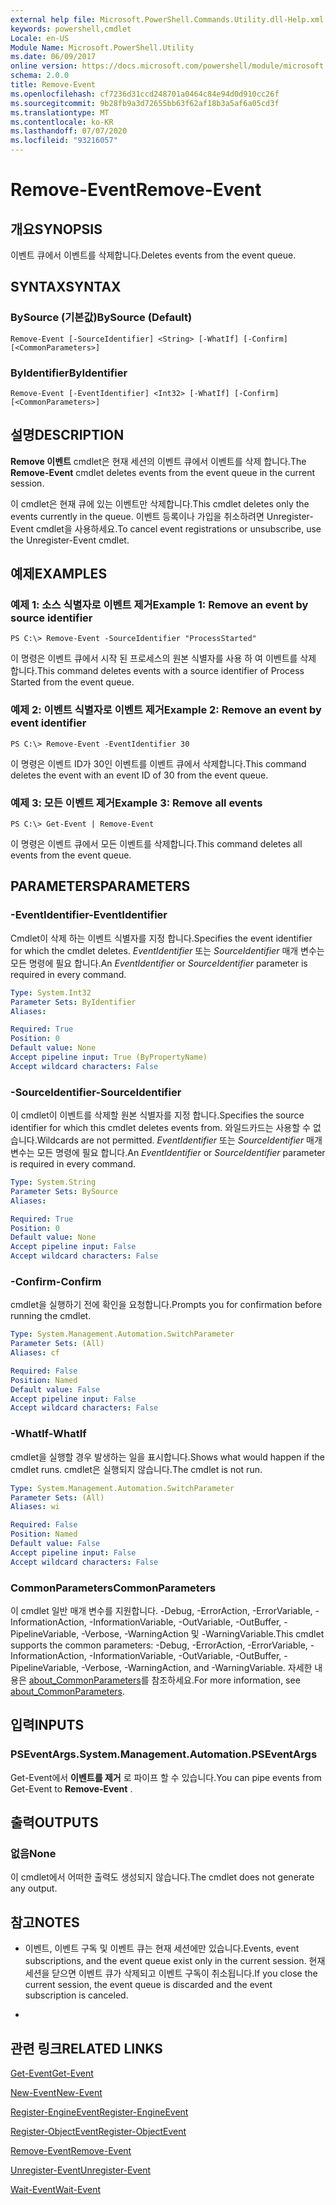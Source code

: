 ```yaml
---
external help file: Microsoft.PowerShell.Commands.Utility.dll-Help.xml
keywords: powershell,cmdlet
Locale: en-US
Module Name: Microsoft.PowerShell.Utility
ms.date: 06/09/2017
online version: https://docs.microsoft.com/powershell/module/microsoft.powershell.utility/remove-event?view=powershell-6&WT.mc_id=ps-gethelp
schema: 2.0.0
title: Remove-Event
ms.openlocfilehash: cf7236d31ccd248701a0464c84e94d0d910cc26f
ms.sourcegitcommit: 9b28fb9a3d72655bb63f62af18b3a5af6a05cd3f
ms.translationtype: MT
ms.contentlocale: ko-KR
ms.lasthandoff: 07/07/2020
ms.locfileid: "93216057"
---
```

# <span data-ttu-id="e8db3-103">Remove-Event</span><span class="sxs-lookup"><span data-stu-id="e8db3-103">Remove-Event</span></span>

## <span data-ttu-id="e8db3-104">개요</span><span class="sxs-lookup"><span data-stu-id="e8db3-104">SYNOPSIS</span></span>
<span data-ttu-id="e8db3-105">이벤트 큐에서 이벤트를 삭제합니다.</span><span class="sxs-lookup"><span data-stu-id="e8db3-105">Deletes events from the event queue.</span></span>

## <span data-ttu-id="e8db3-106">SYNTAX</span><span class="sxs-lookup"><span data-stu-id="e8db3-106">SYNTAX</span></span>

### <span data-ttu-id="e8db3-107">BySource (기본값)</span><span class="sxs-lookup"><span data-stu-id="e8db3-107">BySource (Default)</span></span>

```
Remove-Event [-SourceIdentifier] <String> [-WhatIf] [-Confirm] [<CommonParameters>]
```

### <span data-ttu-id="e8db3-108">ByIdentifier</span><span class="sxs-lookup"><span data-stu-id="e8db3-108">ByIdentifier</span></span>

```
Remove-Event [-EventIdentifier] <Int32> [-WhatIf] [-Confirm] [<CommonParameters>]
```

## <span data-ttu-id="e8db3-109">설명</span><span class="sxs-lookup"><span data-stu-id="e8db3-109">DESCRIPTION</span></span>
<span data-ttu-id="e8db3-110">**Remove 이벤트** cmdlet은 현재 세션의 이벤트 큐에서 이벤트를 삭제 합니다.</span><span class="sxs-lookup"><span data-stu-id="e8db3-110">The **Remove-Event** cmdlet deletes events from the event queue in the current session.</span></span>

<span data-ttu-id="e8db3-111">이 cmdlet은 현재 큐에 있는 이벤트만 삭제합니다.</span><span class="sxs-lookup"><span data-stu-id="e8db3-111">This cmdlet deletes only the events currently in the queue.</span></span>
<span data-ttu-id="e8db3-112">이벤트 등록이나 가입을 취소하려면 Unregister-Event cmdlet을 사용하세요.</span><span class="sxs-lookup"><span data-stu-id="e8db3-112">To cancel event registrations or unsubscribe, use the Unregister-Event cmdlet.</span></span>

## <span data-ttu-id="e8db3-113">예제</span><span class="sxs-lookup"><span data-stu-id="e8db3-113">EXAMPLES</span></span>

### <span data-ttu-id="e8db3-114">예제 1: 소스 식별자로 이벤트 제거</span><span class="sxs-lookup"><span data-stu-id="e8db3-114">Example 1: Remove an event by source identifier</span></span>

```
PS C:\> Remove-Event -SourceIdentifier "ProcessStarted"
```

<span data-ttu-id="e8db3-115">이 명령은 이벤트 큐에서 시작 된 프로세스의 원본 식별자를 사용 하 여 이벤트를 삭제 합니다.</span><span class="sxs-lookup"><span data-stu-id="e8db3-115">This command deletes events with a source identifier of Process Started from the event queue.</span></span>

### <span data-ttu-id="e8db3-116">예제 2: 이벤트 식별자로 이벤트 제거</span><span class="sxs-lookup"><span data-stu-id="e8db3-116">Example 2: Remove an event by event identifier</span></span>

```
PS C:\> Remove-Event -EventIdentifier 30
```

<span data-ttu-id="e8db3-117">이 명령은 이벤트 ID가 30인 이벤트를 이벤트 큐에서 삭제합니다.</span><span class="sxs-lookup"><span data-stu-id="e8db3-117">This command deletes the event with an event ID of 30 from the event queue.</span></span>

### <span data-ttu-id="e8db3-118">예제 3: 모든 이벤트 제거</span><span class="sxs-lookup"><span data-stu-id="e8db3-118">Example 3: Remove all events</span></span>

```
PS C:\> Get-Event | Remove-Event
```

<span data-ttu-id="e8db3-119">이 명령은 이벤트 큐에서 모든 이벤트를 삭제합니다.</span><span class="sxs-lookup"><span data-stu-id="e8db3-119">This command deletes all events from the event queue.</span></span>

## <span data-ttu-id="e8db3-120">PARAMETERS</span><span class="sxs-lookup"><span data-stu-id="e8db3-120">PARAMETERS</span></span>

### <span data-ttu-id="e8db3-121">-EventIdentifier</span><span class="sxs-lookup"><span data-stu-id="e8db3-121">-EventIdentifier</span></span>
<span data-ttu-id="e8db3-122">Cmdlet이 삭제 하는 이벤트 식별자를 지정 합니다.</span><span class="sxs-lookup"><span data-stu-id="e8db3-122">Specifies the event identifier for which the cmdlet deletes.</span></span>
<span data-ttu-id="e8db3-123">*EventIdentifier* 또는 *SourceIdentifier* 매개 변수는 모든 명령에 필요 합니다.</span><span class="sxs-lookup"><span data-stu-id="e8db3-123">An *EventIdentifier* or *SourceIdentifier* parameter is required in every command.</span></span>

```yaml
Type: System.Int32
Parameter Sets: ByIdentifier
Aliases:

Required: True
Position: 0
Default value: None
Accept pipeline input: True (ByPropertyName)
Accept wildcard characters: False
```

### <span data-ttu-id="e8db3-124">-SourceIdentifier</span><span class="sxs-lookup"><span data-stu-id="e8db3-124">-SourceIdentifier</span></span>
<span data-ttu-id="e8db3-125">이 cmdlet이 이벤트를 삭제할 원본 식별자를 지정 합니다.</span><span class="sxs-lookup"><span data-stu-id="e8db3-125">Specifies the source identifier for which this cmdlet deletes events from.</span></span>
<span data-ttu-id="e8db3-126">와일드카드는 사용할 수 없습니다.</span><span class="sxs-lookup"><span data-stu-id="e8db3-126">Wildcards are not permitted.</span></span>
<span data-ttu-id="e8db3-127">*EventIdentifier* 또는 *SourceIdentifier* 매개 변수는 모든 명령에 필요 합니다.</span><span class="sxs-lookup"><span data-stu-id="e8db3-127">An *EventIdentifier* or *SourceIdentifier* parameter is required in every command.</span></span>

```yaml
Type: System.String
Parameter Sets: BySource
Aliases:

Required: True
Position: 0
Default value: None
Accept pipeline input: False
Accept wildcard characters: False
```

### <span data-ttu-id="e8db3-128">-Confirm</span><span class="sxs-lookup"><span data-stu-id="e8db3-128">-Confirm</span></span>
<span data-ttu-id="e8db3-129">cmdlet을 실행하기 전에 확인을 요청합니다.</span><span class="sxs-lookup"><span data-stu-id="e8db3-129">Prompts you for confirmation before running the cmdlet.</span></span>

```yaml
Type: System.Management.Automation.SwitchParameter
Parameter Sets: (All)
Aliases: cf

Required: False
Position: Named
Default value: False
Accept pipeline input: False
Accept wildcard characters: False
```

### <span data-ttu-id="e8db3-130">-WhatIf</span><span class="sxs-lookup"><span data-stu-id="e8db3-130">-WhatIf</span></span>
<span data-ttu-id="e8db3-131">cmdlet을 실행할 경우 발생하는 일을 표시합니다.</span><span class="sxs-lookup"><span data-stu-id="e8db3-131">Shows what would happen if the cmdlet runs.</span></span>
<span data-ttu-id="e8db3-132">cmdlet은 실행되지 않습니다.</span><span class="sxs-lookup"><span data-stu-id="e8db3-132">The cmdlet is not run.</span></span>

```yaml
Type: System.Management.Automation.SwitchParameter
Parameter Sets: (All)
Aliases: wi

Required: False
Position: Named
Default value: False
Accept pipeline input: False
Accept wildcard characters: False
```

### <span data-ttu-id="e8db3-133">CommonParameters</span><span class="sxs-lookup"><span data-stu-id="e8db3-133">CommonParameters</span></span>
<span data-ttu-id="e8db3-134">이 cmdlet 일반 매개 변수를 지원합니다. -Debug, -ErrorAction, -ErrorVariable, -InformationAction, -InformationVariable, -OutVariable, -OutBuffer, -PipelineVariable, -Verbose, -WarningAction 및 -WarningVariable.</span><span class="sxs-lookup"><span data-stu-id="e8db3-134">This cmdlet supports the common parameters: -Debug, -ErrorAction, -ErrorVariable, -InformationAction, -InformationVariable, -OutVariable, -OutBuffer, -PipelineVariable, -Verbose, -WarningAction, and -WarningVariable.</span></span> <span data-ttu-id="e8db3-135">자세한 내용은 [about_CommonParameters](https://go.microsoft.com/fwlink/?LinkID=113216)를 참조하세요.</span><span class="sxs-lookup"><span data-stu-id="e8db3-135">For more information, see [about_CommonParameters](https://go.microsoft.com/fwlink/?LinkID=113216).</span></span>

## <span data-ttu-id="e8db3-136">입력</span><span class="sxs-lookup"><span data-stu-id="e8db3-136">INPUTS</span></span>

### <span data-ttu-id="e8db3-137">PSEventArgs.</span><span class="sxs-lookup"><span data-stu-id="e8db3-137">System.Management.Automation.PSEventArgs</span></span>
<span data-ttu-id="e8db3-138">Get-Event에서 **이벤트를 제거** 로 파이프 할 수 있습니다.</span><span class="sxs-lookup"><span data-stu-id="e8db3-138">You can pipe events from Get-Event to **Remove-Event** .</span></span>

## <span data-ttu-id="e8db3-139">출력</span><span class="sxs-lookup"><span data-stu-id="e8db3-139">OUTPUTS</span></span>

### <span data-ttu-id="e8db3-140">없음</span><span class="sxs-lookup"><span data-stu-id="e8db3-140">None</span></span>
<span data-ttu-id="e8db3-141">이 cmdlet에서 어떠한 출력도 생성되지 않습니다.</span><span class="sxs-lookup"><span data-stu-id="e8db3-141">The cmdlet does not generate any output.</span></span>

## <span data-ttu-id="e8db3-142">참고</span><span class="sxs-lookup"><span data-stu-id="e8db3-142">NOTES</span></span>

* <span data-ttu-id="e8db3-143">이벤트, 이벤트 구독 및 이벤트 큐는 현재 세션에만 있습니다.</span><span class="sxs-lookup"><span data-stu-id="e8db3-143">Events, event subscriptions, and the event queue exist only in the current session.</span></span> <span data-ttu-id="e8db3-144">현재 세션을 닫으면 이벤트 큐가 삭제되고 이벤트 구독이 취소됩니다.</span><span class="sxs-lookup"><span data-stu-id="e8db3-144">If you close the current session, the event queue is discarded and the event subscription is canceled.</span></span>

*

## <span data-ttu-id="e8db3-145">관련 링크</span><span class="sxs-lookup"><span data-stu-id="e8db3-145">RELATED LINKS</span></span>

[<span data-ttu-id="e8db3-146">Get-Event</span><span class="sxs-lookup"><span data-stu-id="e8db3-146">Get-Event</span></span>](Get-Event.md)

[<span data-ttu-id="e8db3-147">New-Event</span><span class="sxs-lookup"><span data-stu-id="e8db3-147">New-Event</span></span>](New-Event.md)

[<span data-ttu-id="e8db3-148">Register-EngineEvent</span><span class="sxs-lookup"><span data-stu-id="e8db3-148">Register-EngineEvent</span></span>](Register-EngineEvent.md)

[<span data-ttu-id="e8db3-149">Register-ObjectEvent</span><span class="sxs-lookup"><span data-stu-id="e8db3-149">Register-ObjectEvent</span></span>](Register-ObjectEvent.md)

[<span data-ttu-id="e8db3-150">Remove-Event</span><span class="sxs-lookup"><span data-stu-id="e8db3-150">Remove-Event</span></span>](Remove-Event.md)

[<span data-ttu-id="e8db3-151">Unregister-Event</span><span class="sxs-lookup"><span data-stu-id="e8db3-151">Unregister-Event</span></span>](Unregister-Event.md)

[<span data-ttu-id="e8db3-152">Wait-Event</span><span class="sxs-lookup"><span data-stu-id="e8db3-152">Wait-Event</span></span>](Wait-Event.md)
